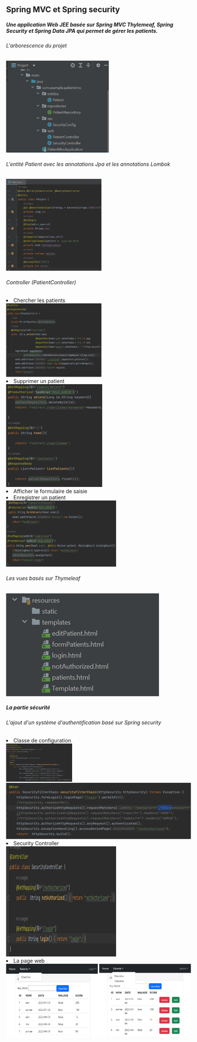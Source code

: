 <h2>Spring MVC et Spring security</h2>
<h5>Une application Web JEE basée sur Spring MVC Thylemeaf, Spring Security et Spring Data JPA qui permet de gérer les patients.</h5>
<h6>L'arborescence du projet</h6>
<img src="captures/c2.png" height="250" width="280">
<h6>L'entité Patient avec les annotations Jpa et les annotations Lombok</h6>
<img src="captures/c1.png" height="250" width="260">
<h6>Controller (PatientController)</h6>
<li>Chercher les patients</li>
<img src="captures/c3.png" height="200" width="260">
<li>Supprimer un patient</li>
<img src="captures/c4.png" height="280">
<li>Afficher le formulaire de saisie</li>
<li>Enregistrer un patient</li>
<img src="captures/c5.png" height="180" width="300">
<h6>Les vues basés sur Thymeleaf</h6>
<img src="captures/c7.png">
<h5>La partie sécurité</h5>
<h6>L'ajout d'un système d'authentification basé sur Spring security </h6>
<li>Classe de configuration</li>
<img src="captures/sc1.png" height="" width="180">

<img src="captures/sc2.png" height="" width="">
<li> Security Controller</li>
<img src="captures/sc3.png" height="300" width="300">
<li>La page web</li>
<img src="captures/r1.png" height="200" width="250">

<img src="captures/r2.png" height="200" width="250">
